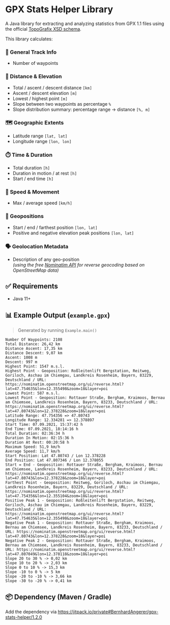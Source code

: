 # GPX Stats Helper Library

A Java library for extracting and analyzing statistics from GPX 1.1 files using the official [TopoGrafix XSD schema](https://www.topografix.com/gpx.asp).

This library calculates:

### 🧭 General Track Info
- Number of waypoints

### 📏 Distance & Elevation
- Total / ascent / descent distance `[km]`
- Ascent / descent elevation `[m]`
- Lowest / highest point `[m]`
- Slope between two waypoints as percentage `%`
- Slope distribution summary: percentage range → distance `[%, m]`

### 🗺️ Geographic Extents
- Latitude range `[lat, lat]`
- Longitude range `[lon, lon]`

### ⏱️ Time & Duration
- Total duration `[h]`
- Duration in motion / at rest `[h]`
- Start / end time `[h]`

### 🚴 Speed & Movement
- Max / average speed `[km/h]`

### 📍 Geopositions
- Start / end / farthest position `[lon, lat]`
- Positive and negative elevation peak positions `[lon, lat]`

### 🗣️ Geolocation Metadata
- Description of any geo-position  
  *(using the free [Nominatim API](https://nominatim.org/release-docs/develop/api/Reverse/) for reverse geocoding based on OpenStreetMap data)*

## ✅ Requirements
+ Java 11+

## 📊 Example Output (`example.gpx`)

> Generated by running `Example.main()`
```
Number Of Waypoints: 2108
Total Distance: 26,42 km
Distance Ascent: 17,35 km
Distance Descent: 9,07 km
Ascent: 1008 m
Descent: 997 m
Highest Point: 1547 m.s.l.
Highest Point - Geoposition: Roßleitenlift Bergstation, Reitweg, Goriloch, Aschau im Chiemgau, Landkreis Rosenheim, Bayern, 83229, Deutschland / URL: https://nominatim.openstreetmap.org/ui/reverse.html?lat=47.754635&lon=12.355498&zoom=18&layer=poi
Lowest Point: 587 m.s.l.
Lowest Point - Geoposition: Rottauer Straße, Bergham, Kraimoos, Bernau am Chiemsee, Landkreis Rosenheim, Bayern, 83233, Deutschland / URL: https://nominatim.openstreetmap.org/ui/reverse.html?lat=47.80743&lon=12.378228&zoom=18&layer=poi
Latitude Range: 47.754356 => 47.80743
Longitude Range: 12.334281 => 12.378897
Start Time: 07.09.2021, 15:37:42 h
End Time: 07.09.2021, 18:14:16 h
Total Duration: 02:36:34 h
Duration In Motion: 02:15:36 h
Duration At Rest: 00:20:58 h
Maximum Speed: 51,9 km/h
Average Speed: 11,7 km/h
Start Position: Lat 47.80743 / Lon 12.378228
End Position: Lat 47.807346 / Lon 12.378055
Start = End - Geoposition: Rottauer Straße, Bergham, Kraimoos, Bernau am Chiemsee, Landkreis Rosenheim, Bayern, 83233, Deutschland / URL: https://nominatim.openstreetmap.org/ui/reverse.html?lat=47.80743&lon=12.378228&zoom=18&layer=poi
Farthest Point - Geoposition: Reitweg, Goriloch, Aschau im Chiemgau, Landkreis Rosenheim, Bayern, 83229, Deutschland / URL: https://nominatim.openstreetmap.org/ui/reverse.html?lat=47.754356&lon=12.355104&zoom=18&layer=poi
Positive Peak 1 - Geoposition: Roßleitenlift Bergstation, Reitweg, Goriloch, Aschau im Chiemgau, Landkreis Rosenheim, Bayern, 83229, Deutschland / URL: https://nominatim.openstreetmap.org/ui/reverse.html?lat=47.754635&lon=12.355498&zoom=18&layer=poi
Negative Peak 1 - Geoposition: Rottauer Straße, Bergham, Kraimoos, Bernau am Chiemsee, Landkreis Rosenheim, Bayern, 83233, Deutschland / URL: https://nominatim.openstreetmap.org/ui/reverse.html?lat=47.80743&lon=12.378228&zoom=18&layer=poi
Negative Peak 2 - Geoposition: Rottauer Straße, Bergham, Kraimoos, Bernau am Chiemsee, Landkreis Rosenheim, Bayern, 83233, Deutschland / URL: https://nominatim.openstreetmap.org/ui/reverse.html?lat=47.807049&lon=12.378118&zoom=18&layer=poi
Slope 20 to 30 % -> 0,02 km
Slope 10 to 20 % -> 2,03 km
Slope 0 to 10 % -> 15,3 km
Slope -10 to 0 % -> 5 km
Slope -20 to -10 % -> 3,66 km
Slope -30 to -20 % -> 0,41 km
```

## 📦 Dependency (Maven / Gradle)

Add the dependency via https://jitpack.io/private#BernhardAngerer/gpx-stats-helper/1.2.0
